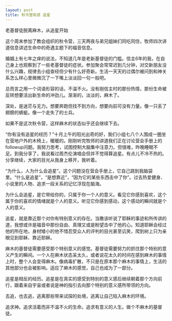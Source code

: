 ```yaml
---
layout: post
title: 秋令营有感 追星
---
```


老基督徒脱离麻木，从追星开始

这个周末参加了教会组织的秋令营，三天两夜与弟兄姐妹们同吃同住，牧师四次讲道信息讲述生命中的奇遇主题下的福音信息。

婚姻上有七年之痒的说法，不知道几年是老新基督徒的门槛。信主6年的我，在自己身上也观察到了一些老基督徒的症状。参加聚会常常迟到几分钟，对交新朋友没什么兴趣，规律去小组查经但少有什么好奇新。生活一天天的过偶尔被问到和神关系怎么样心里微微沉了一下嘴上淡淡回一句一般吧。

总而言之用一个词语形容的话，不温不火。没有刚信主时的那份热情，那份生命被反转想要活出新生命的冲劲儿。渐渐的，淡淡的，麻木了。

深处，是迷茫与无力。想要奔跑但找不到方向，想要向前可没有力量。像一只丢了翅膀的蜻蜓。像一个走失了的士兵。

如果不是这次秋令营，这样麻木的状态似乎还会继续下去。

“你有没有追星的经历？”十月上午的阳光出奇的好，我们小组七八个人围成一圈坐在营地户外的木椅上，暖暖的。刚刚听完牧师的讲道我们正在讨论营会手册上的followup问题。我努力思考，试图控制大脑集中注意力。但很难，昨晚睡眠不足。到我分享了，我说看过周杰伦演唱会但并不觉得算追星。有点儿不冷不热的。分享继续，大家的目光从我身上移开，我听着。

“为什么，人为什么会追星”。这个问题没在营会手册上，它自己跳到我脑袋里。“什么是追星”，“是想靠近”，“因为它的某些东西击中了你”。过去热爱健身、小说里的人物、追求一段关系的记忆浮现在脑海。

为什么会追星，是它带给你的，只属于你一个人的意义。看见它你感到喜欢，这个属于你的喜欢的情绪就是个人的意义。听见它你感到感动，这个感动的瞬间就是个人的意义。

追星，就是靠近那个对你有特别意义的存在。当撒该听说了耶稣的事迹和所传讲的道，我想或许是福音中那份自由、真理又或是盼望击中了他的心。知道耶稣会经过他的所在地，身材矮小的他不惜忍受众人的评判的目光甚至讥笑，爬到树上只为亲眼见到耶稣、靠近耶稣。

麻木的基督徒需要感受那个特别意义的感觉。基督徒需要努力的抓住那个特别的意义产生的瞬间。一个人在麻木状态呆太久，或者说花太久的时间在感到麻木的事情上时，整个人会变得麻木。像病毒扩散，不只是在原本那个麻木的事情上，生活的其他部分也会被影响。适应了麻木的感觉，自己也成为了一部分。

追星是相反的经历。追星是在真实的感受到特别的意义感后继续朝着那个方向前行，跟着来自宇宙或者说是神的指引去向那个特别的意义感所带领的方向。

去追，也去逃，逃离那些带来试探的处境，逃离让自己陷入麻木的环境。


追求神。追求活着而非不温不火的生命。追求有意义的人生。做个不麻木的基督徒。

